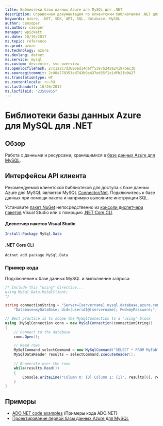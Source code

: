 ```yaml
---
title: Библиотеки базы данных Azure для MySQL для .NET
description: Справочная документация по клиентским библиотекам .NET для базы данных Azure для MySQL
keywords: Azure, .NET, SDK, API, SQL, database, MySQL
author: camsoper
ms.author: casoper
manager: wpickett
ms.date: 10/19/2017
ms.topic: reference
ms.prod: azure
ms.technology: azure
ms.devlang: dotnet
ms.service: mysql
ms.custom: devcenter, svc-overview
ms.openlocfilehash: 27c1a2c7d36966d14daff5397b248a24197bec3b
ms.sourcegitcommit: 2c08a778353ed743b9e437ed85f2e1dfb21b9427
ms.translationtype: HT
ms.contentlocale: ru-RU
ms.lasthandoff: 10/26/2017
ms.locfileid: "23566055"
---
```

# <a name="azure-database-for-mysql-libraries-for-net"></a>Библиотеки базы данных Azure для MySQL для .NET

## <a name="overview"></a>Обзор

Работа с данными и ресурсами, хранящимися в [базе данных Azure для MySQL](/azure/mysql/overview).

## <a name="client-apis"></a>Интерфейсы API клиента

Рекомендуемой клиентской библиотекой для доступа к базе данных Azure для MySQL является MySQL [Connector/Net](https://dev.mysql.com/doc/connector-net/en). Подключитесь к базе данных при помощи пакета и напрямую выполните инструкции SQL. 

Установите [пакет NuGet](https://www.nuget.org/packages/MySql.Data) непосредственно из [консоли диспетчера пакетов][PackageManager] Visual Studio или с помощью [.NET Core CLI][DotNetCLI].

#### <a name="visual-studio-package-manager"></a>Диспетчер пакетов Visual Studio

```powershell
Install-Package MySql.Data
```

#### <a name="net-core-cli"></a>.NET Core CLI

```bash
dotnet add package MySql.Data
```

### <a name="code-example"></a>Пример кода

Подключение к базе данных MySQL и выполнение запроса:

```csharp
/* Include this "using" directive...
using MySql.Data.MySqlClient;
*/

string connectionString = "Server=[servername].mysql.database.azure.com; " +
    "Database=myDataBase; Uid=[userid]@[servername]; Pwd=myPassword;";

// Best practice is to scope the MySqlConnection to a "using" block
using (MySqlConnection conn = new MySqlConnection(connectionString))
{
    // Connect to the database
    conn.Open();

    // Read rows
    MySqlCommand selectCommand = new MySqlCommand("SELECT * FROM MyTable", conn);
    MySqlDataReader results = selectCommand.ExecuteReader();
    
    // Enumerate over the rows
    while(results.Read())
    {
        Console.WriteLine("Column 0: {0} Column 1: {1}", results[0], results[1]);
    }
}
```

## <a name="samples"></a>Примеры

- [ADO.NET code examples](/dotnet/framework/data/adonet/ado-net-code-examples) (Примеры кода ADO.NET)
- [Проектирование первой базы данных Azure для MySQL](https://docs.microsoft.com/azure/mysql/tutorial-design-database-using-cli) 

[PackageManager]: https://docs.microsoft.com/nuget/tools/package-manager-console
[DotNetCLI]: https://docs.microsoft.com/dotnet/core/tools/dotnet-add-package
